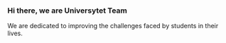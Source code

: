 ### Hi there, we are Universytet Team
We are dedicated to improving the challenges faced by students in their lives.
